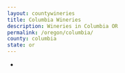 ```yaml
---
layout: countywineries
title: Columbia Wineries
description: Wineries in Columbia OR
permalink: /oregon/columbia/
county: columbia
state: or
---
```

-

